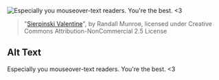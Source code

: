 ![Especially you mouseover-text readers.  You're the best.  <3](https://imgs.xkcd.com/comics/sierpinski_valentine.png)
> "[Sierpinski Valentine](https://xkcd.com/543/)", by Randall Munroe, licensed under Creative Commons Attribution-NonCommercial 2.5 License

## Alt Text
Especially you mouseover-text readers.  You're the best.  <3
